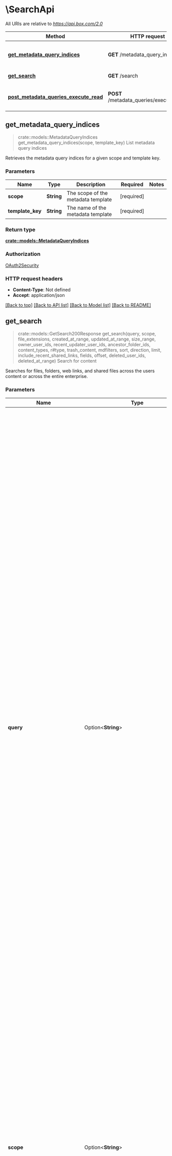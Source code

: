 # \SearchApi

All URIs are relative to *https://api.box.com/2.0*

Method | HTTP request | Description
------------- | ------------- | -------------
[**get_metadata_query_indices**](SearchApi.md#get_metadata_query_indices) | **GET** /metadata_query_indices | List metadata query indices
[**get_search**](SearchApi.md#get_search) | **GET** /search | Search for content
[**post_metadata_queries_execute_read**](SearchApi.md#post_metadata_queries_execute_read) | **POST** /metadata_queries/execute_read | Query files/folders by metadata



## get_metadata_query_indices

> crate::models::MetadataQueryIndices get_metadata_query_indices(scope, template_key)
List metadata query indices

Retrieves the metadata query indices for a given scope and template key.

### Parameters


Name | Type | Description  | Required | Notes
------------- | ------------- | ------------- | ------------- | -------------
**scope** | **String** | The scope of the metadata template | [required] |
**template_key** | **String** | The name of the metadata template | [required] |

### Return type

[**crate::models::MetadataQueryIndices**](MetadataQueryIndices.md)

### Authorization

[OAuth2Security](../README.md#OAuth2Security)

### HTTP request headers

- **Content-Type**: Not defined
- **Accept**: application/json

[[Back to top]](#) [[Back to API list]](../README.md#documentation-for-api-endpoints) [[Back to Model list]](../README.md#documentation-for-models) [[Back to README]](../README.md)


## get_search

> crate::models::GetSearch200Response get_search(query, scope, file_extensions, created_at_range, updated_at_range, size_range, owner_user_ids, recent_updater_user_ids, ancestor_folder_ids, content_types, r#type, trash_content, mdfilters, sort, direction, limit, include_recent_shared_links, fields, offset, deleted_user_ids, deleted_at_range)
Search for content

Searches for files, folders, web links, and shared files across the users content or across the entire enterprise.

### Parameters


Name | Type | Description  | Required | Notes
------------- | ------------- | ------------- | ------------- | -------------
**query** | Option<**String**> | The string to search for. This query is matched against item names, descriptions, text content of files, and various other fields of the different item types.  This parameter supports a variety of operators to further refine the results returns.  * `\"\"` - by wrapping a query in double quotes only exact matches are   returned by the API. Exact searches do not return search matches   based on specific character sequences. Instead, they return   matches based on phrases, that is, word sequences. For example:   A search for `\"Blue-Box\"` may return search results including   the sequence `\"blue.box\"`, `\"Blue Box\"`, and `\"Blue-Box\"`;   any item containing the words `Blue` and `Box` consecutively, in   the order specified. * `AND` - returns items that contain both the search terms. For   example, a search for `marketing AND BoxWorks` returns items   that have both `marketing` and `BoxWorks` within its text in any order.   It does not return a result that only has `BoxWorks` in its text. * `OR` - returns items that contain either of the search terms. For   example, a search for `marketing OR BoxWorks` returns a result that   has either `marketing` or `BoxWorks` within its text. Using this   operator is not necessary as we implicitly interpret multi-word   queries as `OR` unless another supported boolean term is used. * `NOT` - returns items that do not contain the search term provided.   For example, a search for `marketing AND NOT BoxWorks` returns a result   that has only `marketing` within its text. Results containing   `BoxWorks` are omitted.  We do not support lower case (that is, `and`, `or`, and `not`) or mixed case (that is, `And`, `Or`, and `Not`) operators.  This field is required unless the `mdfilters` parameter is defined. |  |
**scope** | Option<**String**> | Limits the search results to either the files that the user has access to, or to files available to the entire enterprise.  The scope defaults to `user_content`, which limits the search results to content that is available to the currently authenticated user.  The `enterprise_content` can be requested by an admin through our support channels. Once this scope has been enabled for a user, it will allow that use to query for content across the entire enterprise and not only the content that they have access to. |  |[default to user_content]
**file_extensions** | Option<[**Vec<String>**](String.md)> | Limits the search results to any files that match any of the provided file extensions. This list is a comma-separated list of file extensions without the dots. |  |
**created_at_range** | Option<[**Vec<String>**](String.md)> | Limits the search results to any items created within a given date range.  Date ranges are defined as comma separated RFC3339 timestamps.  If the the start date is omitted (`,2014-05-17T13:35:01-07:00`) anything created before the end date will be returned.  If the end date is omitted (`2014-05-15T13:35:01-07:00,`) the current date will be used as the end date instead. |  |
**updated_at_range** | Option<[**Vec<String>**](String.md)> | Limits the search results to any items updated within a given date range.  Date ranges are defined as comma separated RFC3339 timestamps.  If the start date is omitted (`,2014-05-17T13:35:01-07:00`) anything updated before the end date will be returned.  If the end date is omitted (`2014-05-15T13:35:01-07:00,`) the current date will be used as the end date instead. |  |
**size_range** | Option<[**Vec<i32>**](i32.md)> | Limits the search results to any items with a size within a given file size range. This applied to files and folders.  Size ranges are defined as comma separated list of a lower and upper byte size limit (inclusive).  The upper and lower bound can be omitted to create open ranges. |  |
**owner_user_ids** | Option<[**Vec<String>**](String.md)> | Limits the search results to any items that are owned by the given list of owners, defined as a list of comma separated user IDs.  The items still need to be owned or shared with the currently authenticated user for them to show up in the search results. If the user does not have access to any files owned by any of the users an empty result set will be returned.  To search across an entire enterprise, we recommend using the `enterprise_content` scope parameter which can be requested with our support team. |  |
**recent_updater_user_ids** | Option<[**Vec<String>**](String.md)> | Limits the search results to any items that have been updated by the given list of users, defined as a list of comma separated user IDs.  The items still need to be owned or shared with the currently authenticated user for them to show up in the search results. If the user does not have access to any files owned by any of the users an empty result set will be returned.  This feature only searches back to the last 10 versions of an item. |  |
**ancestor_folder_ids** | Option<[**Vec<String>**](String.md)> | Limits the search results to items within the given list of folders, defined as a comma separated lists of folder IDs.  Search results will also include items within any subfolders of those ancestor folders.  The folders still need to be owned or shared with the currently authenticated user. If the folder is not accessible by this user, or it does not exist, a `HTTP 404` error code will be returned instead.  To search across an entire enterprise, we recommend using the `enterprise_content` scope parameter which can be requested with our support team. |  |
**content_types** | Option<[**Vec<String>**](String.md)> | Limits the search results to any items that match the search query for a specific part of the file, for example the file description.  Content types are defined as a comma separated lists of Box recognized content types. The allowed content types are as follows.  * `name` - The name of the item, as defined by its `name` field. * `description` - The description of the item, as defined by its   `description` field. * `file_content` - The actual content of the file. * `comments` - The content of any of the comments on a file or    folder. * `tags` - Any tags that are applied to an item, as defined by its    `tags` field. |  |
**r#type** | Option<**String**> | Limits the search results to any items of this type. This parameter only takes one value. By default the API returns items that match any of these types.  * `file` - Limits the search results to files * `folder` - Limits the search results to folders * `web_link` - Limits the search results to web links, also known    as bookmarks |  |
**trash_content** | Option<**String**> | Determines if the search should look in the trash for items.  By default, this API only returns search results for items not currently in the trash (`non_trashed_only`).  * `trashed_only` - Only searches for items currently in the trash * `non_trashed_only` - Only searches for items currently not in   the trash * `all_items` - Searches for both trashed and non-trashed items. |  |[default to non_trashed_only]
**mdfilters** | Option<[**Vec<crate::models::MetadataFilter>**](crate::models::MetadataFilter.md)> | Limits the search results to any items for which the metadata matches the provided filter.  This parameter contains a list of 1 metadata template to filter the search results by. This list can currently only contain one entry, though this might be expanded in the future.  This parameter is required unless the `query` parameter is provided. |  |
**sort** | Option<**String**> | Defines the order in which search results are returned. This API defaults to returning items by relevance unless this parameter is explicitly specified.  * `relevance` (default) returns the results sorted by relevance to the query search term. The relevance is based on the occurrence of the search term in the items name, description, content, and additional properties. * `modified_at` returns the results ordered in descending order by date at which the item was last modified. |  |[default to relevance]
**direction** | Option<**String**> | Defines the direction in which search results are ordered. This API defaults to returning items in descending (`DESC`) order unless this parameter is explicitly specified.  When results are sorted by `relevance` the ordering is locked to returning items in descending order of relevance, and this parameter is ignored. |  |[default to DESC]
**limit** | Option<**i64**> | Defines the maximum number of items to return as part of a page of results. |  |[default to 30]
**include_recent_shared_links** | Option<**bool**> | Defines whether the search results should include any items that the user recently accessed through a shared link.  When this parameter has been set to true, the format of the response of this API changes to return a list of [Search Results with Shared Links](r://search_results_with_shared_links) |  |[default to false]
**fields** | Option<[**Vec<String>**](String.md)> | A comma-separated list of attributes to include in the response. This can be used to request fields that are not normally returned in a standard response.  Be aware that specifying this parameter will have the effect that none of the standard fields are returned in the response unless explicitly specified, instead only fields for the mini representation are returned, additional to the fields requested. |  |
**offset** | Option<**i64**> | The offset of the item at which to begin the response.  Queries with offset parameter value exceeding 10000 will be rejected with a 400 response. |  |[default to 0]
**deleted_user_ids** | Option<[**Vec<String>**](String.md)> | Limits the search results to items that were deleted by the given list of users, defined as a list of comma separated user IDs.  The `trash_content` parameter needs to be set to `trashed_only`.  If searching in trash is not performed, an empty result set is returned. The items need to be owned or shared with the currently authenticated user for them to show up in the search results.  If the user does not have access to any files owned by any of the users, an empty result set is returned.  Data available from 2023-02-01 onwards. |  |
**deleted_at_range** | Option<[**Vec<String>**](String.md)> | Limits the search results to any items deleted within a given date range.  Date ranges are defined as comma separated RFC3339 timestamps.  If the the start date is omitted (`2014-05-17T13:35:01-07:00`), anything deleted before the end date will be returned.  If the end date is omitted (`2014-05-15T13:35:01-07:00`), the current date will be used as the end date instead.  The `trash_content` parameter needs to be set to `trashed_only`.  If searching in trash is not performed, then an empty result is returned.  Data available from 2023-02-01 onwards. |  |

### Return type

[**crate::models::GetSearch200Response**](get_search_200_response.md)

### Authorization

[OAuth2Security](../README.md#OAuth2Security)

### HTTP request headers

- **Content-Type**: Not defined
- **Accept**: application/json

[[Back to top]](#) [[Back to API list]](../README.md#documentation-for-api-endpoints) [[Back to Model list]](../README.md#documentation-for-models) [[Back to README]](../README.md)


## post_metadata_queries_execute_read

> crate::models::MetadataQueryResults post_metadata_queries_execute_read(metadata_query)
Query files/folders by metadata

Create a search using SQL-like syntax to return items that match specific metadata.  By default, this endpoint returns only the most basic info about the items for which the query matches. To get additional fields for each item, including any of the metadata, use the `fields` attribute in the query.

### Parameters


Name | Type | Description  | Required | Notes
------------- | ------------- | ------------- | ------------- | -------------
**metadata_query** | Option<[**MetadataQuery**](MetadataQuery.md)> |  |  |

### Return type

[**crate::models::MetadataQueryResults**](MetadataQueryResults.md)

### Authorization

[OAuth2Security](../README.md#OAuth2Security)

### HTTP request headers

- **Content-Type**: application/json
- **Accept**: application/json

[[Back to top]](#) [[Back to API list]](../README.md#documentation-for-api-endpoints) [[Back to Model list]](../README.md#documentation-for-models) [[Back to README]](../README.md)

